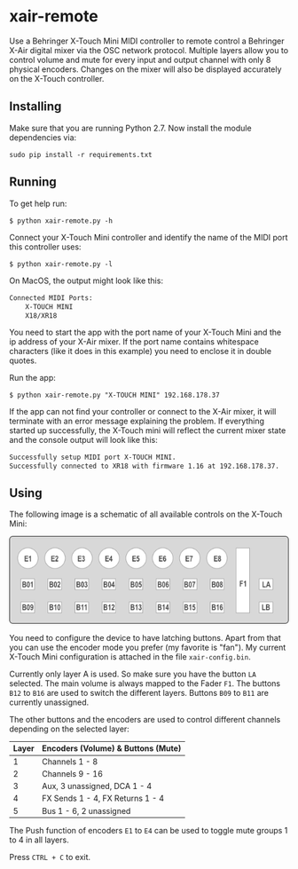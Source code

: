 # xair-remote

Use a Behringer X-Touch Mini MIDI controller to remote control a Behringer X-Air digital mixer via the OSC network protocol. Multiple layers allow you to control volume and mute for every input and output channel with only 8 physical encoders. Changes on the mixer will also be displayed accurately on the X-Touch controller.

## Installing

Make sure that you are running Python 2.7. Now install the module dependencies via:

	sudo pip install -r requirements.txt

## Running

To get help run:

	$ python xair-remote.py -h

Connect your X-Touch Mini controller and identify the name of the MIDI port this controller uses:

	$ python xair-remote.py -l

On MacOS, the output might look like this:

	Connected MIDI Ports:
	    X-TOUCH MINI
	    X18/XR18

You need to start the app with the port name of your X-Touch Mini and the ip address of your X-Air mixer. If the port name contains whitespace characters (like it does in this example) you need to enclose it in double quotes.

Run the app:

	$ python xair-remote.py "X-TOUCH MINI" 192.168.178.37

If the app can not find your controller or connect to the X-Air mixer, it will terminate with an error message explaining the problem. If everything started up successfully, the X-Touch mini will reflect the current mixer state and the console output will look like this:

	Successfully setup MIDI port X-TOUCH MINI.
	Successfully connected to XR18 with firmware 1.16 at 192.168.178.37.

## Using

The following image is a schematic of all available controls on the X-Touch Mini:

![X-Touch Mini controls](img/xtm-layout.png)

You need to configure the device to have latching buttons. Apart from that you can use the encoder mode you prefer (my favorite is "fan"). My current X-Touch Mini configuration is attached in the file `xair-config.bin`.

Currently only layer A is used. So make sure you have the button `LA` selected. The main volume is always mapped to the Fader `F1`. The buttons `B12` to `B16` are used to switch the different layers. Buttons `B09` to `B11` are currently unassigned.

The other buttons and the encoders are used to control different channels depending on the selected layer:

Layer | Encoders (Volume) & Buttons (Mute)
----- | ----------------------------------
1     | Channels 1 - 8
2     | Channels 9 - 16
3     | Aux, 3 unassigned, DCA 1 - 4
4     | FX Sends 1 - 4, FX Returns 1 - 4
5     | Bus 1 - 6, 2 unassigned

The Push function of encoders `E1` to `E4` can be used to toggle mute groups 1 to 4 in all layers.

Press `CTRL + C` to exit.